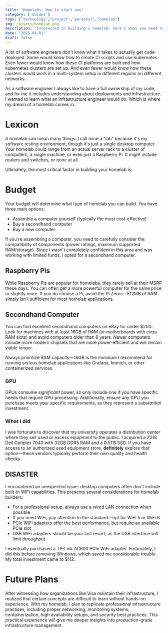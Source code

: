 ```yaml
---
title: "Homelabs: How to start one"
category: ['Guides']
tags: ["technology","project","personal","homelab"]
img: /assets/homelab.png
description: "Interested in building a homelab: here's what you need to know"
date: "2025-04-01"
draft: false
---
```


A lot of software engineers don't know what it takes to actually get code deployed. Some would know how to create CI scripts and use kubernetes. Even fewer would know how these CI platforms are built and how kubernetes clusters are set up. And even fewer would know how these clusters would work in a multi-system setup in different regions on different networks.

As a software engineer I always like to have a full ownership of my code, and for me it includes understanding about deployments and infrastructure. I wanted to learn what an infrastructure engineer would do. Which is where my dream of a homelab comes in.

# Lexicon
A homelab can mean many things. I call mine a "lab" because it's my software testing environment, though it's just a single desktop computer. Your homelab could range from an actual server rack to a cluster of computers, a single machine, or even just a Raspberry Pi. It might include routers and switches, or none at all.

Ultimately, the most critical factor in building your homelab is:

# Budget
Your budget will determine what type of homelab you can build. You have three main options:

- Assemble a computer yourself (typically the most cost-effective)
- Buy a secondhand computer
- Buy a new computer

If you're assembling a computer, you need to carefully consider the compatibility of components (power ratings, maximum supported RAM/storage). Since I wasn't completely confident in this area and was working with limited funds, I opted for a secondhand computer.

## Raspberry Pis
While Raspberry Pis are popular for homelabs, they rarely sell at their MSRP these days. You can often get a more powerful computer for the same price or slightly more. If you do choose a Pi, avoid the Pi Zeros—512MB of RAM simply isn't sufficient for most homelab applications.

## Secondhand Computer
You can find excellent secondhand computers on eBay for under $200. Look for machines with at least 16GB of RAM (or motherboards with extra RAM slots) and avoid computers older than 8 years. Newer computers include more modern chipsets that are more power-efficient and will remain viable longer.

Always prioritize RAM capacity—16GB is the minimum I recommend for running serious homelab applications like Grafana, Immich, or other containerized services.

### GPU
GPUs consume *significant* power, so only include one if you have specific needs that require GPU processing. Additionally, ensure any GPU you purchase meets your specific requirements, as they represent a *substantial* investment.

### What I did
I was fortunate to discover that my university operates a distribution center where they sell used or excess equipment to the public. I acquired a 2018 Dell Optiplex 7040 with 32GB DDR5 RAM and a 0.5TB SSD. If you have access to an authorized used equipment store, **definitely** explore that option—these vendors typically perform their own quality and health checks.


## DISASTER
I encountered an unexpected issue: desktop computers often don't include built-in WiFi capabilities. This presents several considerations for homelab builders:

- For a professional setup, always use a wired LAN connection when possible
- If you need WiFi, pay attention to the standard—opt for WiFi 5 or WiFi 6
- PCIe WiFi adapters offer the best performance, but require an available PCIe slot
- USB WiFi adapters should be your last resort, as the USB interface will limit throughput

I eventually purchased a TP-Link AC600 PCIe WiFi adapter. Fortunately, I did this before removing Windows, which saved me considerable trouble. My total investment came to $112.

# Future Plans
After witnessing how organizations like Visa maintain their infrastructure, I realized that certain concepts are difficult to learn without hands-on experience. With my homelab, I plan to replicate professional infrastructure practices, including proper networking, monitoring systems, containerization, high availability setups, and security best practices. This practical experience will give me deeper insights into production-grade infrastructure management.